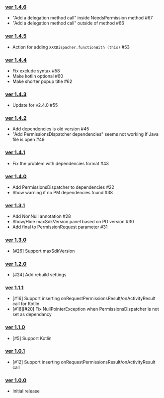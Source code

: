 ### [ver 1.4.6](https://github.com/shiraji/permissions-dispatcher-plugin/releases/tag/1.4.6)

* "Add a delegation method call" inside NeedsPermission method #67
* "Add a delegation method call" outside of method #66

### [ver 1.4.5](https://github.com/shiraji/permissions-dispatcher-plugin/releases/tag/1.4.5)

* Action for adding `XXXDispacher.functionWith (this)` #53

### [ver 1.4.4](https://github.com/shiraji/permissions-dispatcher-plugin/releases/tag/1.4.4)

* Fix exclude syntax #58
* Make kotlin optional #60
* Make shorter popup title #62

### [ver 1.4.3](https://github.com/shiraji/permissions-dispatcher-plugin/releases/tag/1.4.3)

* Update for v2.4.0 #55

### [ver 1.4.2](https://github.com/shiraji/permissions-dispatcher-plugin/releases/tag/1.4.2)

* Add dependencies is old version #45
* "Add PermissionsDispatcher dependencies" seems not working if Java file is open #49

### [ver 1.4.1](https://github.com/shiraji/permissions-dispatcher-plugin/releases/tag/1.4.1)

* Fix the problem with dependencies format #43

### [ver 1.4.0](https://github.com/shiraji/permissions-dispatcher-plugin/releases/tag/1.4.0)

* Add PermissionsDispatcher to dependencies #22
* Show warning if no PM dependencies found #38

### [ver 1.3.1](https://github.com/shiraji/permissions-dispatcher-plugin/releases/tag/1.3.1)

* Add NonNull annotation #28
* Show/Hide maxSdkVersion panel based on PD version #30
* Add final to PermissionRequest parameter #31

### [ver 1.3.0](https://github.com/shiraji/permissions-dispatcher-plugin/releases/tag/1.3.0)

* [#26] Support maxSdkVersion

### [ver 1.2.0](https://github.com/shiraji/permissions-dispatcher-plugin/releases/tag/v1.2.0)

* [#24] Add rebuild settings

### [ver 1.1.1](https://github.com/shiraji/permissions-dispatcher-plugin/releases/tag/v1.1.1)

* [#16] Support inserting onRequestPermissionsResult/onActivityResult call for Kotlin
* [#18][#20] Fix NullPointerException when PermissionsDispatcher is not set as dependancy

### [ver 1.1.0](https://github.com/shiraji/permissions-dispatcher-plugin/releases/tag/v1.1.0)

* [#5] Support Kotlin

### [ver 1.0.1](https://github.com/shiraji/permissions-dispatcher-plugin/releases/tag/v1.0.1)

* [#12] Support inserting onRequestPermissionsResult/onActivityResult call

### [ver 1.0.0](https://github.com/shiraji/permissions-dispatcher-plugin/releases/tag/v1.0.0)

* Initial release

